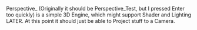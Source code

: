 Perspective_ (Originally it should be Perspective_Test, but I pressed Enter too quickly) is a simple 3D Engine, which might support Shader and Lighting LATER. At this point it should just be able to Project stuff to a Camera.
